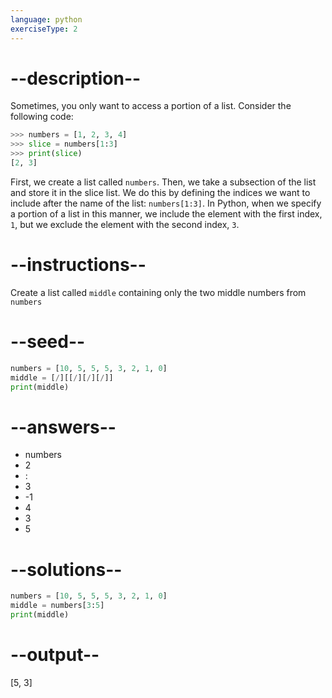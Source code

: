 ```yaml
---
language: python
exerciseType: 2
---
```


# --description--

Sometimes, you only want to access a portion of a list.
Consider the following code:
```python
>>> numbers = [1, 2, 3, 4]
>>> slice = numbers[1:3]
>>> print(slice)
[2, 3]
```
First, we create a list called `numbers`.
Then, we take a subsection of the list and store it in the slice list.
We do this by defining the indices we want to include after the name of the list: `numbers[1:3]`.
In Python, when we specify a portion of a list in this manner, we include the element with the first index, `1`, but we exclude the element with the second index, `3`.

# --instructions--

Create a list called `middle` containing only the two middle numbers from `numbers`

# --seed--

```python
numbers = [10, 5, 5, 5, 3, 2, 1, 0]
middle = [/][[/][/][/]]
print(middle)
```

# --answers--

- numbers
- 2
- :
- 3
- -1
- 4
- 3
- 5

# --solutions--

```python
numbers = [10, 5, 5, 5, 3, 2, 1, 0]
middle = numbers[3:5]
print(middle)
```

# --output--

[5, 3]
